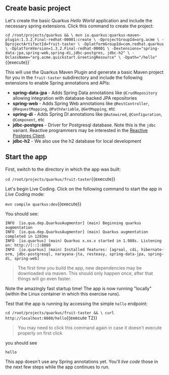 ## Create basic project

Let's create the basic Quarkus _Hello World_ application and include the necessary spring extensions. Click this command to create the project:

`cd /root/projects/quarkus && \
  mvn io.quarkus:quarkus-maven-plugin:1.3.2.Final-redhat-00001:create \
    -DprojectGroupId=org.acme \
    -DprojectArtifactId=fruit-taster \
    -DplatformGroupId=com.redhat.quarkus \
    -DplatformVersion=1.3.2.Final-redhat-00001 \
    -Dextensions="spring-data-jpa,spring-web,spring-di,jdbc-postgres, jdbc-h2" \
    -DclassName="org.acme.quickstart.GreetingResource" \
    -Dpath="/hello"`{{execute}}`

This will use the Quarkus Maven Plugin and generate a basic Maven project for you in the `fruit-taster` subdirectory and include the following extensions to enable Spring annotations and APIs:

* **spring-data-jpa** - Adds Spring Data annotations like `@CrudRepository` allowing integration with database-backed JPA repositories
* **spring-web** - Adds Spring Web annotations like `@RestController`, `@RequestMapping`, `@PathVariable`, `@GetMapping`, etc
* **spring-di** - Adds Spring DI annotations like `@Autowired`, `@Configuration`, `@Component`, etc
* **jdbc-postgres** - Driver for Postgresql database. Note this is the `jdbc` variant. Reactive programmers may be interested in the [Reactive Postgres Client](https://quarkus.io/guides/reactive-postgres-client).
* **jdbc-h2** - We also use the h2 database for local development

## Start the app

First, switch to the directory in which the app was built:

`cd /root/projects/quarkus/fruit-taster`{{execute}}

Let's begin Live Coding. Click on the following command to start the app in _Live Coding_ mode:

`mvn compile quarkus:dev`{{execute}}

You should see:

```console
INFO  [io.qua.dep.QuarkusAugmentor] (main) Beginning quarkus augmentation
INFO  [io.qua.dep.QuarkusAugmentor] (main) Quarkus augmentation completed in 1283ms
INFO  [io.quarkus] (main) Quarkus x.xx.x started in 1.988s. Listening on: http://[::]:8080
INFO  [io.quarkus] (main) Installed features: [agroal, cdi, hibernate-orm, jdbc-postgresql, narayana-jta, resteasy, spring-data-jpa, spring-di, spring-web]
```
> The first time you build the app, new dependencies may be downloaded via maven. This should only happen once, after that things will go even faster.

Note the amazingly fast startup time! The app is now running "locally" (within the Linux container in which this exercise runs).

Test that the app is running by accessing the simple `hello` endpoint:

`cd /root/projects/quarkus/fruit-taster && \
  curl http://localhost:8080/hello`{{execute T2}}

> You may need to click this command again in case it doesn't execute properly on first click

you should see

```console
hello
```

This app doesn't use any Spring annotations yet. You'll _live code_ those in the next few steps while the app continues to run.